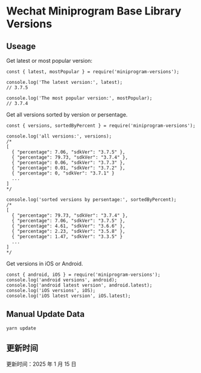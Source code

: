 
# Wechat Miniprogram Base Library Versions

## Useage

Get latest or most popular version:

```;
const { latest, mostPopular } = require('miniprogram-versions');

console.log('The latest version:', latest);
// 3.7.5

console.log('The most popular version:', mostPopular);
// 3.7.4

```

Get all versions sorted by version or persentage.

```
const { versions, sortedByPercent } = require('miniprogram-versions');

console.log('all versions:', versions);
/*
[
  { "percentage": 7.06, "sdkVer": "3.7.5" },
  { "percentage": 79.73, "sdkVer": "3.7.4" },
  { "percentage": 0.06, "sdkVer": "3.7.3" },
  { "percentage": 0.01, "sdkVer": "3.7.2" },
  { "percentage": 0, "sdkVer": "3.7.1" }
  ...
]
*/

console.log('sorted versions by persentage:', sortedByPercent);
/*
[
  { "percentage": 79.73, "sdkVer": "3.7.4" },
  { "percentage": 7.06, "sdkVer": "3.7.5" },
  { "percentage": 4.61, "sdkVer": "3.6.6" },
  { "percentage": 2.23, "sdkVer": "3.5.8" },
  { "percentage": 1.47, "sdkVer": "3.3.5" }
  ...
]
*/
```

Get versions in iOS or Android.

```
const { android, iOS } = require('miniprogram-versions');
console.log('android versions', android);
console.log('android latest version', android.latest);
console.log('iOS versions', iOS);
console.log('iOS latest version', iOS.latest);
```

## Manual Update Data

```
yarn update
```

## 更新时间

更新时间：2025 年 1 月 15 日
